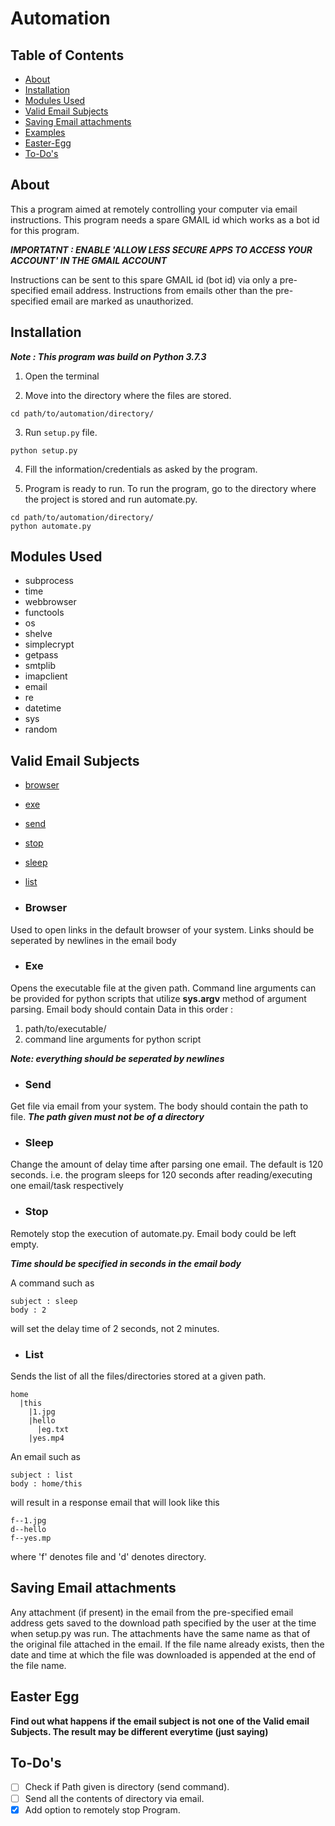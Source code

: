 # Automation
## Table of Contents
* [About](#about)
* [Installation](#installation)
* [Modules Used](#modules-used)
* [Valid Email Subjects](#valid-email-subjects)
* [Saving Email attachments](#savig-email-attachments)
* [Examples](#examples)
* [Easter-Egg](#easter-egg)
* [To-Do's](#to-dos)

## About
This a program aimed at remotely controlling your computer via email instructions.
This program needs a spare GMAIL id which works as a bot id for this program.

***IMPORTATNT : ENABLE 'ALLOW LESS SECURE APPS TO ACCESS YOUR ACCOUNT' IN THE GMAIL ACCOUNT***

Instructions can be sent to this spare GMAIL id (bot id) via only a pre-specified email address.
Instructions from emails other than the pre-specified email are marked as unauthorized.

## Installation
***Note : This program was build on Python 3.7.3***
1. Open the terminal

2. Move into the directory where the files are stored.
```
cd path/to/automation/directory/
```

3. Run `setup.py` file.
```
python setup.py
```

4. Fill the information/credentials as asked by the program.

5. Program is ready to run. To run the program, go to the directory where the project is stored
and run automate.py.
```
cd path/to/automation/directory/
python automate.py
```
## Modules Used
* subprocess
* time
* webbrowser
* functools
* os
* shelve
* simplecrypt
* getpass
* smtplib
* imapclient
* email
* re
* datetime
* sys
* random

## Valid Email Subjects
* [browser](#browser)
* [exe](#exe)
* [send](#send)
* [stop](#stop)
* [sleep](#sleep)
* [list](#list)

* ### Browser
Used to open links in the default browser of your system.
Links should be seperated by newlines in the email body

* ### Exe
Opens the executable file at the given path.
Command line arguments can be provided for python scripts that utilize **sys.argv** method of argument parsing.
Email body should contain Data in this order :
1. path/to/executable/
2. command line arguments for python script

***Note: everything should be seperated by newlines***

* ### Send
Get file via email from your system.
The body should contain the path to file.
***The path given must not be of a directory***

* ### Sleep
Change the amount of delay time after parsing one email.
The default is 120 seconds.
i.e. the program sleeps for 120 seconds after reading/executing one email/task respectively

* ### Stop
Remotely stop the execution of automate.py.
Email body could be left empty.

***Time should be specified in seconds in the email body***

A command such as
``` 
subject : sleep
body : 2
```
will set the delay time of 2 seconds, not 2 minutes.

* ### List
Sends the list of all the files/directories stored at a given path.
```
home
  |this
    |1.jpg
    |hello
      |eg.txt
    |yes.mp4
```
An email such as
```
subject : list
body : home/this
```
will result in a response email that will look like this

```
f--1.jpg
d--hello
f--yes.mp
```
where 'f' denotes file and 'd' denotes directory.

## Saving Email attachments
Any attachment (if present) in the email from the pre-specified email address gets saved to the download path
specified by the user at the time when setup.py was run.
The attachments have the same name as that of the original file attached in the email.
If the file name already exists, then the date and time at which the file was downloaded is appended at the end of
the file name.

## Easter Egg
**Find out what happens if the email subject is not one of the Valid email Subjects. The result may be different everytime
(just saying)**

## To-Do's
* [ ] Check if Path given is directory \(send command\).
* [ ] Send all the contents of directory via email.
* [x] Add option to remotely stop Program.
